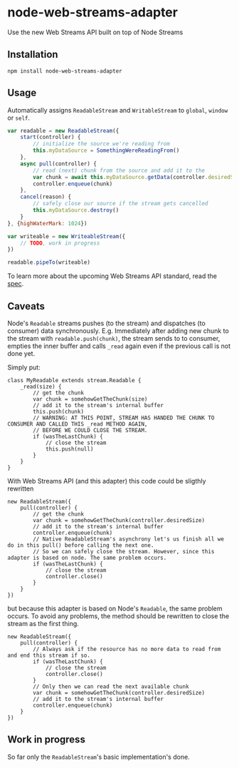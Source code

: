 # node-web-streams-adapter

Use the new Web Streams API built on top of Node Streams

## Installation

```
npm install node-web-streams-adapter
```

## Usage

Automatically assigns `ReadableStream` and `WritableStream` to `global`, `window` or `self`.

``` js
var readable = new ReadableStream({
    start(controller) {
        // initialize the source we're reading from
        this.myDataSource = SomethingWereReadingFrom()
    },
    async pull(controller) {
        // read (next) chunk from the source and add it to the 
        var chunk = await this.myDataSource.getData(controller.desiredSize)
        controller.enqueue(chunk)
    },
    cancel(reason) {
        // safely close our source if the stream gets cancelled
        this.myDataSource.destroy()
    }
}, {highWaterMark: 1024})

var writeable = new WriteableStream({
    // TODO, work in progress
})

readable.pipeTo(writeable)
```

To learn more about the upcoming Web Streams API standard, read the [spec](https://streams.spec.whatwg.org).

## Caveats

Node's `Readable` streams pushes (to the stream) and dispatches (to consumer) data synchronously. E.g. Immediately after adding new chunk to the stream with `readable.push(chunk)`, the stream sends to to consumer, empties the inner buffer and calls `_read` again even if the previous call is not done yet.

Simply put:
```
class MyReadable extends stream.Readable {
    _read(size) {
        // get the chunk
        var chunk = somehowGetTheChunk(size)
        // add it to the stream's internal buffer
        this.push(chunk)
        // WARNING: AT THIS POINT, STREAM HAS HANDED THE CHUNK TO CONSUMER AND CALLED THIS _read METHOD AGAIN,
        // BEFORE WE COULD CLOSE THE STREAM.
        if (wasTheLastChunk) {
            // close the stream
            this.push(null)
        }
    }
}
```

With Web Streams API (and this adapter) this code could be sligthly rewritten

```
new ReadableStream({
    pull(controller) {
        // get the chunk
        var chunk = somehowGetTheChunk(controller.desiredSize)
        // add it to the stream's internal buffer
        controller.enqueue(chunk)
        // Native ReadableStream's asynchrony let's us finish all we do in this pull() before calling the next one.
        // So we can safely close the stream. However, since this adapter is based on node. The same problem occurs.
        if (wasTheLastChunk) {
            // close the stream
            controller.close()
        }
    }
})
```

but because this adapter is based on Node's `Readable`, the same problem occurs. To avoid any problems, the method should be rewritten to close the stream as the first thing.

```
new ReadableStream({
    pull(controller) {
        // Always ask if the resource has no more data to read from and end this stream if so.
        if (wasTheLastChunk) {
            // close the stream
            controller.close()
        }
        // Only then we can read the next available chunk
        var chunk = somehowGetTheChunk(controller.desiredSize)
        // add it to the stream's internal buffer
        controller.enqueue(chunk)
    }
})
```

## Work in progress

So far only the `ReadableStream`'s basic implementation's done.